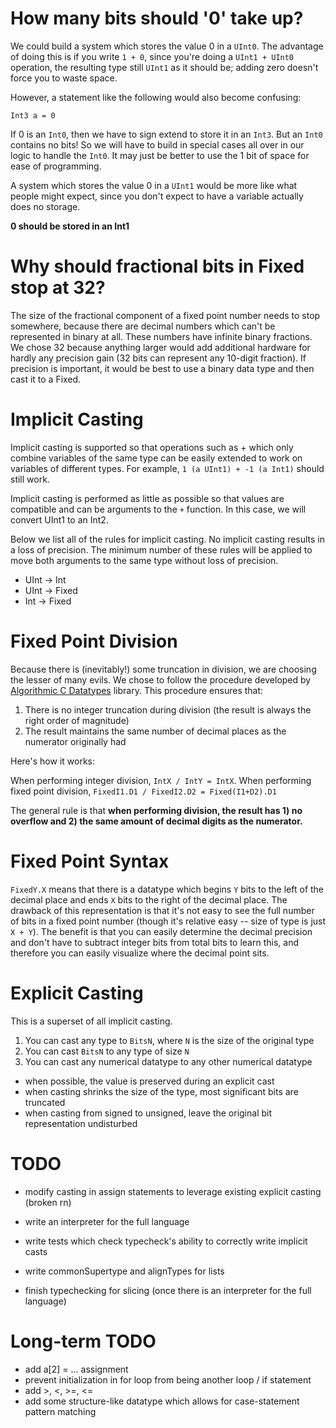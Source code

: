 # How many bits should '0' take up?

We could build a system which stores the value 0 in a `UInt0`. The advantage of doing this is if you write `1 + 0`, since you're doing a `UInt1 + UInt0` operation, the resulting type still `UInt1` as it should be; adding zero doesn't force you to waste space.  

However, a statement like the following would also become confusing:

```
Int3 a = 0
```

If 0 is an `Int0`, then we have to sign extend to store it in an `Int3`. But an `Int0` contains no bits! So we will have to build in special cases all over in our logic to handle the `Int0`. It may just be better to use the 1 bit of space for ease of programming.

A system which stores the value 0 in a `UInt1` would be more like what people might expect, since you don't expect to have a variable actually does no storage.

**0 should be stored in an Int1**


# Why should fractional bits in Fixed stop at 32?

The size of the fractional component of a fixed point number needs to stop somewhere, because there are decimal numbers which can't be represented in binary at all. These numbers have infinite binary fractions. We chose 32 because anything larger would add additional hardware for hardly any precision gain (32 bits can represent any 10-digit fraction). If precision is important, it would be best to use a binary data type and then cast it to a Fixed.

# Implicit Casting

Implicit casting is supported so that operations such as + which only combine variables of the same type can be easily extended to work on variables of different types. For example, `1 (a UInt1) + -1 (a Int1)` should still work.

Implicit casting is performed as little as possible so that values are compatible and can be arguments to the `+` function. In this case, we will convert UInt1 to an Int2.

Below we list all of the rules for implicit casting. No implicit casting results in a loss of precision. The minimum number of these rules will be applied to move both arguments to the same type without loss of precision.

 * UInt -> Int
 * UInt -> Fixed
 * Int -> Fixed

# Fixed Point Division

Because there is (inevitably!) some truncation in division, we are choosing the lesser of many evils. We chose to follow the procedure developed by [Algorithmic C Datatypes](https://github.com/hlslibs/ac_types/blob/master/pdfdocs/ac_datatypes_ref.pdf) library. This procedure ensures that:

 1. There is no integer truncation during division (the result is always the right order of magnitude)
 2. The result maintains the same number of decimal places as the numerator originally had

Here's how it works:

When performing integer division, `IntX / IntY = IntX`.
When performing fixed point division, `FixedI1.D1 / FixedI2.D2 = Fixed(I1+D2).D1`

The general rule is that **when performing division, the result has 1) no overflow and 2) the same amount of decimal digits as the numerator.**

# Fixed Point Syntax

`FixedY.X` means that there is a datatype which begins `Y` bits to the left of the decimal place and ends `X` bits to the right of the decimal place. The drawback of this representation is that it's not easy to see the full number of bits in a fixed point number (though it's relative easy -- size of type is just `X + Y`). The benefit is that you can easily determine the decimal precision and don't have to subtract integer bits from total bits to learn this, and therefore you can easily visualize where the decimal point sits.

# Explicit Casting
This is a superset of all implicit casting.

 1) You can cast any type to `BitsN`, where `N` is the size of the original type
 2) You can cast `BitsN` to any type of size `N`
 3) You can cast any numerical datatype to any other numerical datatype
   * when possible, the value is preserved during an explicit cast
   * when casting shrinks the size of the type, most significant bits are truncated
   * when casting from signed to unsigned, leave the original bit representation
     undisturbed

# TODO
 * modify casting in assign statements to leverage existing explicit casting (broken rn)

 * write an interpreter for the full language
 * write tests which check typecheck's ability to correctly write implicit casts
 * write commonSupertype and alignTypes for lists
 * finish typechecking for slicing (once there is an interpreter for the full language)

# Long-term TODO
 * add a[2] = ... assignment
 * prevent initialization in for loop from being another loop / if statement
 * add >, <, >=, <=
 * add some structure-like datatype which allows for case-statement pattern matching
